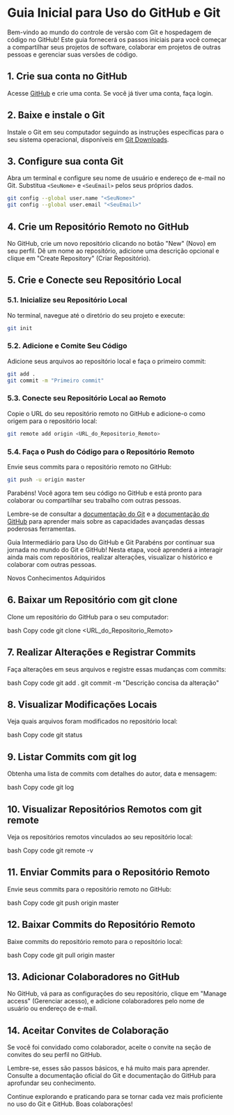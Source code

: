 # Guia Inicial para Uso do GitHub e Git

Bem-vindo ao mundo do controle de versão com Git e hospedagem de código no GitHub! Este guia fornecerá os passos iniciais para você começar a compartilhar seus projetos de software, colaborar em projetos de outras pessoas e gerenciar suas versões de código.

## 1. Crie sua conta no GitHub

Acesse [GitHub](https://github.com/) e crie uma conta. Se você já tiver uma conta, faça login.

## 2. Baixe e instale o Git

Instale o Git em seu computador seguindo as instruções específicas para o seu sistema operacional, disponíveis em [Git Downloads](https://git-scm.com/downloads).

## 3. Configure sua conta Git

Abra um terminal e configure seu nome de usuário e endereço de e-mail no Git. Substitua `<SeuNome>` e `<SeuEmail>` pelos seus próprios dados.

```bash
git config --global user.name "<SeuNome>"
git config --global user.email "<SeuEmail>"
```

## 4. Crie um Repositório Remoto no GitHub

No GitHub, crie um novo repositório clicando no botão "New" (Novo) em seu perfil. Dê um nome ao repositório, adicione uma descrição opcional e clique em "Create Repository" (Criar Repositório).

## 5. Crie e Conecte seu Repositório Local

### 5.1. Inicialize seu Repositório Local

No terminal, navegue até o diretório do seu projeto e execute:

```bash
git init
```

### 5.2. Adicione e Comite Seu Código

Adicione seus arquivos ao repositório local e faça o primeiro commit:

```bash
git add .
git commit -m "Primeiro commit"
```

### 5.3. Conecte seu Repositório Local ao Remoto

Copie o URL do seu repositório remoto no GitHub e adicione-o como origem para o repositório local:

```bash
git remote add origin <URL_do_Repositorio_Remoto>
```

### 5.4. Faça o Push do Código para o Repositório Remoto

Envie seus commits para o repositório remoto no GitHub:

```bash
git push -u origin master
```

Parabéns! Você agora tem seu código no GitHub e está pronto para colaborar ou compartilhar seu trabalho com outras pessoas.

Lembre-se de consultar a [documentação do Git](https://git-scm.com/doc) e a [documentação do GitHub](https://docs.github.com/) para aprender mais sobre as capacidades avançadas dessas poderosas ferramentas.


Guia Intermediário para Uso do GitHub e Git
Parabéns por continuar sua jornada no mundo do Git e GitHub! Nesta etapa, você aprenderá a interagir ainda mais com repositórios, realizar alterações, visualizar o histórico e colaborar com outras pessoas.

Novos Conhecimentos Adquiridos

## 6. Baixar um Repositório com git clone
Clone um repositório do GitHub para o seu computador:

bash
Copy code
git clone <URL_do_Repositorio_Remoto>

## 7. Realizar Alterações e Registrar Commits
Faça alterações em seus arquivos e registre essas mudanças com commits:

bash
Copy code
git add .
git commit -m "Descrição concisa da alteração"

## 8. Visualizar Modificações Locais
Veja quais arquivos foram modificados no repositório local:

bash
Copy code
git status

## 9. Listar Commits com git log
Obtenha uma lista de commits com detalhes do autor, data e mensagem:

bash
Copy code
git log

## 10. Visualizar Repositórios Remotos com git remote
Veja os repositórios remotos vinculados ao seu repositório local:

bash
Copy code
git remote -v

## 11. Enviar Commits para o Repositório Remoto
Envie seus commits para o repositório remoto no GitHub:

bash
Copy code
git push origin master

## 12. Baixar Commits do Repositório Remoto
Baixe commits do repositório remoto para o repositório local:

bash
Copy code
git pull origin master

## 13. Adicionar Colaboradores no GitHub
No GitHub, vá para as configurações do seu repositório, clique em "Manage access" (Gerenciar acesso), e adicione colaboradores pelo nome de usuário ou endereço de e-mail.

## 14. Aceitar Convites de Colaboração
Se você foi convidado como colaborador, aceite o convite na seção de convites do seu perfil no GitHub.

Lembre-se, esses são passos básicos, e há muito mais para aprender. Consulte a documentação oficial do Git e documentação do GitHub para aprofundar seu conhecimento.

Continue explorando e praticando para se tornar cada vez mais proficiente no uso do Git e GitHub. Boas colaborações!
